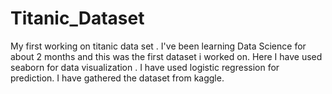 # Titanic_Dataset
My first working on titanic data set .
I've been learning Data Science for about 2 months and this was the first dataset i worked on.
Here I have used seaborn for data visualization .
I have used logistic regression for prediction.
I have gathered the dataset from kaggle.
